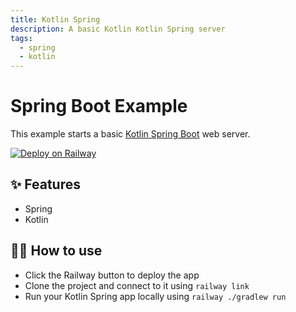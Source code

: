 ```yaml
---
title: Kotlin Spring
description: A basic Kotlin Kotlin Spring server
tags:
  - spring
  - kotlin
---
```


# Spring Boot Example

This example starts a basic [Kotlin Spring Boot](https://spring.io/projects/spring-boot) web server.

[![Deploy on Railway](https://railway.app/button.svg)](https://railway.app/template/4d79dj?referralCode=FlDzq7)

## ✨ Features

- Spring
- Kotlin

## 💁‍♀️ How to use

- Click the Railway button to deploy the app
- Clone the project and connect to it using `railway link`
- Run your Kotlin Spring app locally using `railway ./gradlew run`
